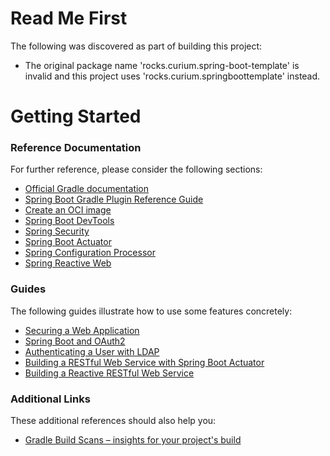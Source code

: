 # Read Me First

The following was discovered as part of building this project:

-   The original package name 'rocks.curium.spring-boot-template' is invalid and this project uses 'rocks.curium.springboottemplate' instead.

# Getting Started

### Reference Documentation

For further reference, please consider the following sections:

-   [Official Gradle documentation](https://docs.gradle.org)
-   [Spring Boot Gradle Plugin Reference Guide](https://docs.spring.io/spring-boot/docs/3.1.2/gradle-plugin/reference/html/)
-   [Create an OCI image](https://docs.spring.io/spring-boot/docs/3.1.2/gradle-plugin/reference/html/#build-image)
-   [Spring Boot DevTools](https://docs.spring.io/spring-boot/docs/3.1.2/reference/htmlsingle/index.html#using.devtools)
-   [Spring Security](https://docs.spring.io/spring-boot/docs/3.1.2/reference/htmlsingle/index.html#web.security)
-   [Spring Boot Actuator](https://docs.spring.io/spring-boot/docs/3.1.2/reference/htmlsingle/index.html#actuator)
-   [Spring Configuration Processor](https://docs.spring.io/spring-boot/docs/3.1.2/reference/htmlsingle/index.html#appendix.configuration-metadata.annotation-processor)
-   [Spring Reactive Web](https://docs.spring.io/spring-boot/docs/3.1.2/reference/htmlsingle/index.html#web.reactive)

### Guides

The following guides illustrate how to use some features concretely:

-   [Securing a Web Application](https://spring.io/guides/gs/securing-web/)
-   [Spring Boot and OAuth2](https://spring.io/guides/tutorials/spring-boot-oauth2/)
-   [Authenticating a User with LDAP](https://spring.io/guides/gs/authenticating-ldap/)
-   [Building a RESTful Web Service with Spring Boot Actuator](https://spring.io/guides/gs/actuator-service/)
-   [Building a Reactive RESTful Web Service](https://spring.io/guides/gs/reactive-rest-service/)

### Additional Links

These additional references should also help you:

-   [Gradle Build Scans – insights for your project's build](https://scans.gradle.com#gradle)
